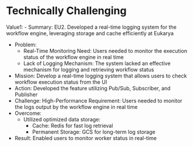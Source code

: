 # Technically Challenging

Value1: - Summary: EU2. Developed a real-time logging system for the workflow engine, leveraging storage and cache efficiently at Eukarya
- Problem:
  - Real-Time Monitoring Need: Users needed to monitor the execution status of the workflow engine in real time
  - Lack of Logging Mechanism: The system lacked an effective mechanism for logging and retrieving workflow status
- Mission: Develop a real-time logging system that allows users to check workflow execution status from the UI
- Action: Developed the feature utilizing Pub/Sub, Subscriber, and Publisher
- Challenge: High-Performance Requirement: Users needed to monitor the logs output by the workflow engine in real time
- Overcome:
  - Utilized optimized data storage:
    - Cache: Redis for fast log retrieval
    - Permanent Storage: GCS for long-term log storage
- Result: Enabled users to monitor worker status in real-time